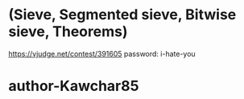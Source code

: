 # (Sieve, Segmented sieve, Bitwise sieve, Theorems)
https://vjudge.net/contest/391605
password: i-hate-you
# author-Kawchar85
